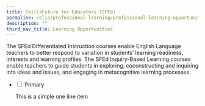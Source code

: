 ```yaml
---
title: SkillsFuture for Educators (SFEd)
permalink: /elis/professional-learning/professional-learning-opportunities/skillsfuture-for-educators-sfed/
description: ""
third_nav_title: Learning Opportunities
---
```

The SFEd Differentiated Instruction courses enable English Language teachers to better respond to variation in students’ learning readiness, interests and learning profiles. The SFEd Inquiry-Based Learning courses enable teachers to guide students in exploring, coconstructing and inquiring into ideas and issues, and engaging in metacognitive learning processes.

<ul class="jekyllcodex_accordion">
  <li>
    <input type="checkbox" id="accordion1">
    <label for="accordion1">Primary</label>
    <div>
      <p>This is a simple one line item</p>
    </div>
	</li>  
</ul>